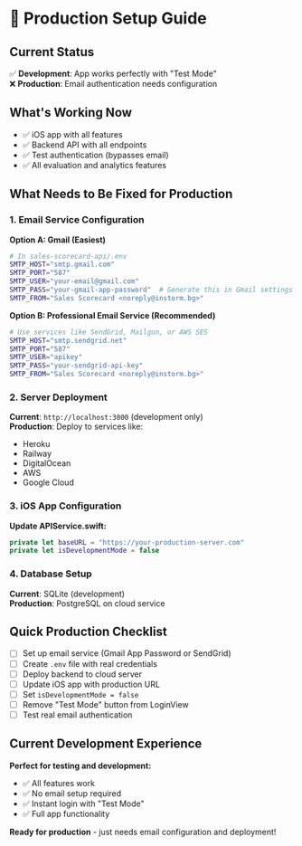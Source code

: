 # 🚀 Production Setup Guide

## Current Status
✅ **Development**: App works perfectly with "Test Mode"  
❌ **Production**: Email authentication needs configuration

## What's Working Now
- ✅ iOS app with all features
- ✅ Backend API with all endpoints
- ✅ Test authentication (bypasses email)
- ✅ All evaluation and analytics features

## What Needs to Be Fixed for Production

### 1. Email Service Configuration

**Option A: Gmail (Easiest)**
```bash
# In sales-scorecard-api/.env
SMTP_HOST="smtp.gmail.com"
SMTP_PORT="587"
SMTP_USER="your-email@gmail.com"
SMTP_PASS="your-gmail-app-password"  # Generate this in Gmail settings
SMTP_FROM="Sales Scorecard <noreply@instorm.bg>"
```

**Option B: Professional Email Service (Recommended)**
```bash
# Use services like SendGrid, Mailgun, or AWS SES
SMTP_HOST="smtp.sendgrid.net"
SMTP_PORT="587"
SMTP_USER="apikey"
SMTP_PASS="your-sendgrid-api-key"
SMTP_FROM="Sales Scorecard <noreply@instorm.bg>"
```

### 2. Server Deployment

**Current**: `http://localhost:3000` (development only)  
**Production**: Deploy to services like:
- Heroku
- Railway
- DigitalOcean
- AWS
- Google Cloud

### 3. iOS App Configuration

**Update APIService.swift:**
```swift
private let baseURL = "https://your-production-server.com"
private let isDevelopmentMode = false
```

### 4. Database Setup

**Current**: SQLite (development)  
**Production**: PostgreSQL on cloud service

## Quick Production Checklist

- [ ] Set up email service (Gmail App Password or SendGrid)
- [ ] Create `.env` file with real credentials
- [ ] Deploy backend to cloud server
- [ ] Update iOS app with production URL
- [ ] Set `isDevelopmentMode = false`
- [ ] Remove "Test Mode" button from LoginView
- [ ] Test real email authentication

## Current Development Experience

**Perfect for testing and development:**
- ✅ All features work
- ✅ No email setup required
- ✅ Instant login with "Test Mode"
- ✅ Full app functionality

**Ready for production** - just needs email configuration and deployment!
